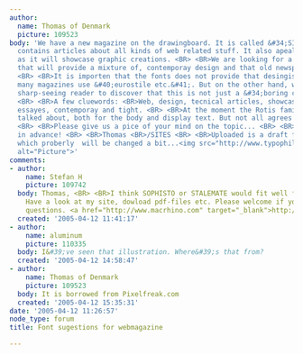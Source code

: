 ```yaml
---
author:
  name: Thomas of Denmark
  picture: 109523
body: 'We have a new magazine on the drawingboard. It is called &#34;SITES&#34; and
  contains articles about all kinds of web related stuff. It also apeals to designers
  as it will showcase graphic creations. <BR> <BR>We are looking for a set of fonts
  that will provide a mixture of, contemporay design and that old newspaper feel.
  <BR> <BR>It is importen that the fonts does not provide that desingish feel that
  many magazines use &#40;eurostile etc.&#41;. But on the other hand, we want the
  sharp-seeing reader to discover that this is not just a &#34;boring computer magazine&#34;
  <BR> <BR>A few cluewords: <BR>Web, design, tecnical articles, showcase, comunity,
  essayes, contemporay and tight. <BR> <BR>At the moment the Rotis family has been
  talked about, both for the body and display text. But not all agrees on this choice.
  <BR> <BR>Please give us a pice of your mind on the topic... <BR> <BR>Thank you,
  in advance! <BR> <BR>Thomas <BR>/SITES <BR> <BR>Uploaded is a draft for the spread,
  which proberly  will be changed a bit...<img src="http://www.typophile.com/forums/messages/4100/69532.gif"
  alt="Picture">'
comments:
- author:
    name: Stefan H
    picture: 109742
  body: Thomas, <BR> <BR>I think SOPHISTO or STALEMATE would fit well for this project.
    Have a look at my site, dowload pdf-files etc. Please welcome if you have further
    questions. <a href="http://www.macrhino.com" target="_blank">http://www.macrhino.com</a>
  created: '2005-04-12 11:41:17'
- author:
    name: aluminum
    picture: 110335
  body: I&#39;ve seen that illustration. Where&#39;s that from?
  created: '2005-04-12 14:58:47'
- author:
    name: Thomas of Denmark
    picture: 109523
  body: It is borrowed from Pixelfreak.com
  created: '2005-04-12 15:35:31'
date: '2005-04-12 11:26:57'
node_type: forum
title: Font sugestions for webmagazine

---
```


